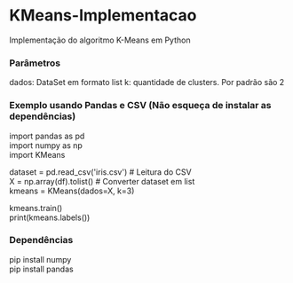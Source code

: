 # KMeans-Implementacao

Implementação do algoritmo K-Means em Python

### Parâmetros
dados: DataSet em formato list
k: quantidade de clusters. Por padrão são 2


### Exemplo usando Pandas e CSV (Não esqueça de instalar as dependências)

import pandas as pd <br>
import numpy as np <br>
import KMeans <br>

dataset = pd.read_csv('iris.csv') # Leitura do CSV <br>
X = np.array(df).tolist() # Converter dataset em list <br>
kmeans = KMeans(dados=X, k=3) <br>

kmeans.train() <br>
print(kmeans.labels()) <br>


### Dependências
pip install numpy <br>
pip install pandas <br>
